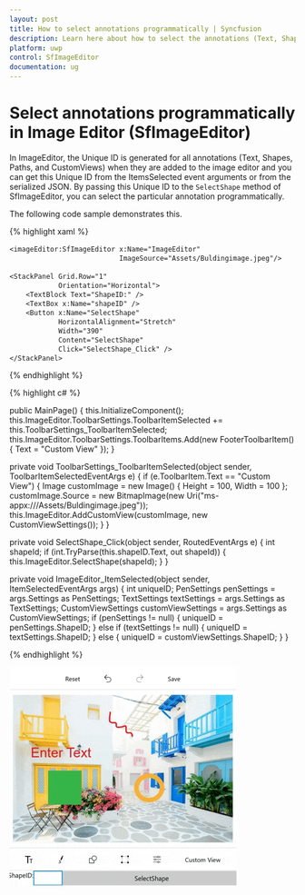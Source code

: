 ```yaml
---
layout: post
title: How to select annotations programmatically | Syncfusion
description: Learn here about how to select the annotations (Text, Shapes, Paths, Custom views) added in the image editor programmatically.
platform: uwp
control: SfImageEditor
documentation: ug
---
```


# Select annotations programmatically in Image Editor (SfImageEditor)

In ImageEditor, the Unique ID is generated for all annotations (Text, Shapes, Paths, and CustomViews) when they are added to the image editor and you can get this Unique ID from the ItemsSelected event arguments or from the serialized JSON. By passing this Unique ID to the `SelectShape` method of SfImageEditor, you can select the particular annotation programmatically.

The following code sample demonstrates this.

{% highlight xaml %}

<Grid>
    <Grid.RowDefinitions>
        <RowDefinition Height="*" />
        <RowDefinition Height="Auto" />
    </Grid.RowDefinitions>

    <imageEditor:SfImageEditor x:Name="ImageEditor"
                               ImageSource="Assets/Buldingimage.jpeg"/>

    <StackPanel Grid.Row="1"
                Orientation="Horizontal">
        <TextBlock Text="ShapeID:" />
        <TextBox x:Name="shapeID" />
        <Button x:Name="SelectShape"
                HorizontalAlignment="Stretch"
                Width="390"
                Content="SelectShape"
                Click="SelectShape_Click" />
    </StackPanel>
</Grid>

{% endhighlight %}

{% highlight c# %}

public MainPage()
{
    this.InitializeComponent();
    this.ImageEditor.ToolbarSettings.ToolbarItemSelected += this.ToolbarSettings_ToolbarItemSelected;
    this.ImageEditor.ToolbarSettings.ToolbarItems.Add(new FooterToolbarItem()
    {
        Text = "Custom View"
    });
}

private void ToolbarSettings_ToolbarItemSelected(object sender, ToolbarItemSelectedEventArgs e)
{
    if (e.ToolbarItem.Text == "Custom View")
    {
        Image customImage = new Image() { Height = 100, Width = 100 };
        customImage.Source = new BitmapImage(new Uri("ms-appx:///Assets/Buldingimage.jpeg"));
        this.ImageEditor.AddCustomView(customImage, new CustomViewSettings());
    }
}

private void SelectShape_Click(object sender, RoutedEventArgs e)
{
    int shapeId;
    if (int.TryParse(this.shapeID.Text, out shapeId))
    {
        this.ImageEditor.SelectShape(shapeId);
    }
}

private void ImageEditor_ItemSelected(object sender, ItemSelectedEventArgs args)
{
    int uniqueID;
    PenSettings penSettings = args.Settings as PenSettings;
    TextSettings textSettings = args.Settings as TextSettings;
    CustomViewSettings customViewSettings = args.Settings as CustomViewSettings;
    if (penSettings != null)
    {
        uniqueID = penSettings.ShapeID;
    }
    else if (textSettings != null)
    {
        uniqueID = textSettings.ShapeID;
    }
    else
    {
        uniqueID = customViewSettings.ShapeID;
    }
}

{% endhighlight %}

![Shape selection support in UWP ImageEditor](images/UniqueID.gif)